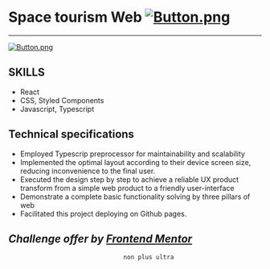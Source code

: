 # Space tourism Web [![Button.png](https://i.postimg.cc/zvTsvrq1/Button.png)](https://space-tourism-web-weld.vercel.app/)

---

[![Button.png](https://i.postimg.cc/SKSYwGNG/preview.jpg)](https://space-tourism-web-weld.vercel.app/)

## SKILLS

-   React
-   CSS, Styled Components
-   Javascript, Typescript

## Technical specifications

-   Employed Typescrip preprocessor for maintainability and scalability
-   Implemented the optimal layout according to their device screen size, reducing inconvenience to the final user.
-   Executed the design step by step to achieve a reliable UX product transform from a simple web product to a friendly user-interface
-   Demonstrate a complete basic functionality solving by three pillars of web
-   Facilitated this project deploying on Github pages.

## _Challenge offer by [Frontend Mentor](https://www.frontendmentor.io/challenges)_

                                    non plus ultra

